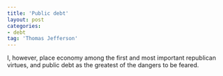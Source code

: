 ```yaml
---
title: 'Public debt'
layout: post
categories:
- debt
tag: 'Thomas Jefferson'
---
```


I, however, place economy among the first and most important republican virtues, and public debt as the greatest of the dangers to be feared.